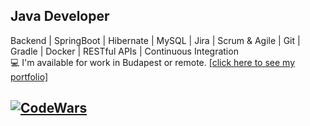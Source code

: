 ## Java Developer  
Backend | SpringBoot | Hibernate | MySQL | Jira | Scrum & Agile | Git | Gradle | Docker | RESTful APIs | Continuous Integration  
💻 I'm available for work in Budapest or remote. [[click here to see my portfolio]](https://gerzson-pszota.netlify.app/)  
## [![CodeWars](https://www.codewars.com/users/gerzson.pszota/badges/large)](https://www.codewars.com/users/gerzson.pszota/) 
